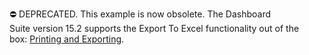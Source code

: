 ⛔ DEPRECATED. This example is now obsolete. The Dashboard Suite version 15.2 supports the Export To Excel functionality out of the box: [Printing and Exporting](https://docs.devexpress.com/Dashboard/15182/winforms-dashboard/winforms-viewer/manage-printing-and-exporting-capabilities).